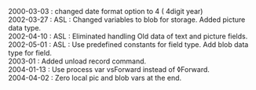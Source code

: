 2000-03-03 : changed date format option to 4 ( 4digit year)  2002-03-27 : ASL : Changed variables to blob for storage. Added picture data type.  2002-04-10 : ASL : Eliminated handling Old data of text and picture fields.  2002-05-01 : ASL : Use predefined constants for field type. Add blob data type for field.  2003-01 : Added unload record command.  2004-01-13 : Use process var vsForward instead of ◊Forward.  2004-04-02 : Zero local pic and blob vars at the end.